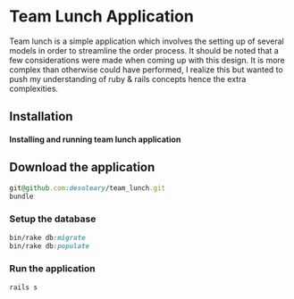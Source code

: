 # Team Lunch Application
Team lunch is a simple application which involves the setting up of several models in order to streamline the order process. 
It should be noted that a few considerations were made when coming up with this design. 
It is more complex than otherwise could have performed, I realize this but wanted to push my understanding of ruby & rails concepts hence the extra complexities.

## Installation
#### Installing and running team lunch application

## Download the application

```ruby
git@github.com:desoleary/team_lunch.git
bundle
```
### Setup the database

```ruby
bin/rake db:migrate
bin/rake db:populate
```

### Run the application

```ruby
rails s
```
